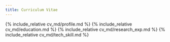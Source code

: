 ```yaml
---
title: Curriculum Vitae
---
```


{% include_relative cv_md/profile.md %}
{% include_relative cv_md/education.md %}
{% include_relative cv_md/research_exp.md %}
{% include_relative cv_md/tech_skill.md %}
